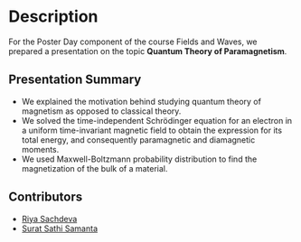 # Description

For the Poster Day component of the course Fields and Waves, we prepared a presentation on the topic **Quantum Theory of Paramagnetism**.

## Presentation Summary

- We explained the motivation behind studying quantum theory of magnetism as opposed to classical theory.
- We solved the time-independent Schrödinger equation for an electron in a uniform time-invariant magnetic field to obtain the expression for its total energy, and consequently paramagnetic and diamagnetic moments.
- We used Maxwell-Boltzmann probability distribution to find the magnetization of the bulk of a material.

## Contributors

- [Riya Sachdeva](https://github.com/riyasach189)
- [Surat Sathi Samanta](https://github.com/kio42069)
